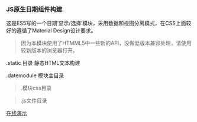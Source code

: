 ### JS原生日期组件构建

这是ES5写的一个日期‘显示/选择’模块，采用数据和视图分离模式，在CSS上面较好的遵循了Material Design设计要求。

>因为本模块使用了HTMML5中一些新的API，没做低版本兼容处理，请使用较新版本的浏览器打开。

.static 目录 静态HTML文本构建

.datemodule 模块主目录

>.模块css目录

>.js文件目录


[在线演示](https://jacecao.github.io/js-date-module/)
